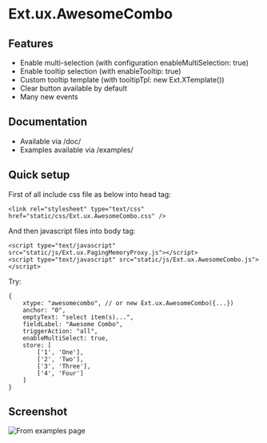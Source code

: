 Ext.ux.AwesomeCombo
===================

Features
--------
>
- Enable multi-selection (with configuration enableMultiSelection: true)
- Enable tooltip selection (with enableTooltip: true)
- Custom tooltip template (with tooltipTpl: new Ext.XTemplate())
- Clear button available by default
- Many new events

Documentation
-------------
>
- Available via /doc/
- Examples available via /examples/

Quick setup
-----------
First of all include css file as below into head tag:

	<link rel="stylesheet" type="text/css" href="static/css/Ext.ux.AwesomeCombo.css" />

And then javascript files into body tag:

	<script type="text/javascript" src="static/js/Ext.ux.PagingMemoryProxy.js"></script>
	<script type="text/javascript" src="static/js/Ext.ux.AwesomeCombo.js"></script>

Try:

	{
		xtype: "awesomecombo", // or new Ext.ux.AwesomeCombo({...})
		anchor: "0",
		emptyText: "select item(s)...",
		fieldLabel: "Awesome Combo",
		triggerAction: "all",
		enableMultiSelect: true,
		store: [
			['1', 'One'],
			['2', 'Two'],
			['3', 'Three'],
			['4', 'Four']
		]
	}

Screenshot
----------
![From examples page][1]

[1]: https://github.com/revolunet/Ext.ux.BeeCombo/raw/master/screenshot.png